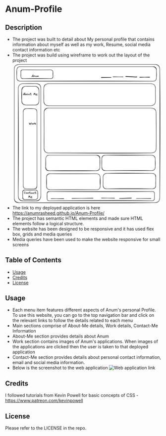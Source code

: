# Anum-Profile

## Description


- The project was built to detail about My personal profile that contains information about myself as well as my work, Resume, social media contact information etc
- The project was build using wireframe to work out the layout of the project
![wireframe](assets/images/wireframe.png)
- The link to my deployed application is here
  https://anumrasheed.github.io/Anum-Profile/
- The project has semantic HTML elements and made sure HTML elements follow a logical structure.
- The website has been designed to be responsive and it has used flex box, grids and media queries
- Media queries have been used to make the website responsive for small screens

## Table of Contents

- [Usage](#usage)
- [Credits](#credits)
- [License](#license)

## Usage
- Each menu item features different aspects of Anum's personal Profile. To use this website, you can go to the top navigation bar and click on the relevant links to follow the details related to each menu
- Main sections comprise of About-Me details, Work details, Contact-Me Information
- About-Me section provides details about Anum
- Work section contains images of Anum's applications. When images of the applications are clicked then the user is taken to that deployed application
- Contact-Me section provides details about personal contact information, email and social media information.
- Below is the screenshot to the web application
![Web application link](assets/images/Anum-Profile.png)


## Credits

I followed tutorials from Kevin Powell for basic concepts of CSS 
-https://www.patreon.com/kevinpowell

## License

Please refer to the LICENSE in the repo.
